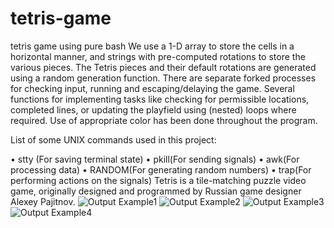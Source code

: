 # tetris-game
tetris game using pure bash
We use a 1-D array to store the cells in a horizontal manner, and strings with pre-computed rotations to store the various pieces.
The Tetris pieces and their default rotations are generated using a random generation function.
There are separate forked processes for checking input, running and escaping/delaying the game.
Several functions for implementing tasks like checking for permissible locations, completed lines, or updating the playfield using (nested) loops where required.
Use of appropriate color has been done throughout the program.

List of some UNIX commands used in this project:

•	stty (For saving terminal state)
•	pkill(For sending signals)
•	awk(For processing data)
•	RANDOM(For generating random numbers)
•	trap(For performing actions on the signals)
Tetris is a tile-matching puzzle video game, originally designed and programmed by Russian game designer Alexey Pajitnov.
![Output Example1](/images/1.png)
![Output Example2](/images/2.png)
![Output Example3](/images/3.png)
![Output Example4](/images/4.png)
